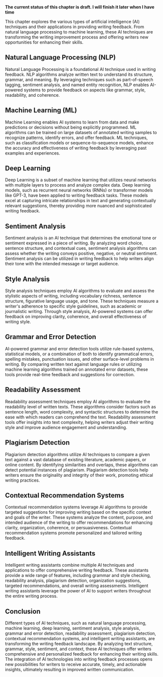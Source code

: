 **The current status of this chapter is draft. I will finish it later when I have time**

This chapter explores the various types of artificial intelligence (AI) techniques and their applications in providing writing feedback. From natural language processing to machine learning, these AI techniques are transforming the writing improvement process and offering writers new opportunities for enhancing their skills.

Natural Language Processing (NLP)
---------------------------------

Natural Language Processing is a foundational AI technique used in writing feedback. NLP algorithms analyze written text to understand its structure, grammar, and meaning. By leveraging techniques such as part-of-speech tagging, sentiment analysis, and named entity recognition, NLP enables AI-powered systems to provide feedback on aspects like grammar, style, readability, and coherence.

Machine Learning (ML)
---------------------

Machine Learning enables AI systems to learn from data and make predictions or decisions without being explicitly programmed. ML algorithms can be trained on large datasets of annotated writing samples to recognize patterns, identify errors, and offer feedback. ML techniques, such as classification models or sequence-to-sequence models, enhance the accuracy and effectiveness of writing feedback by leveraging past examples and experiences.

Deep Learning
-------------

Deep Learning is a subset of machine learning that utilizes neural networks with multiple layers to process and analyze complex data. Deep learning models, such as recurrent neural networks (RNNs) or transformer models like GPT-3, have been applied to writing feedback tasks. These models excel at capturing intricate relationships in text and generating contextually relevant suggestions, thereby providing more nuanced and sophisticated writing feedback.

Sentiment Analysis
------------------

Sentiment analysis is an AI technique that determines the emotional tone or sentiment expressed in a piece of writing. By analyzing word choice, sentence structure, and contextual cues, sentiment analysis algorithms can assess whether the writing conveys positive, negative, or neutral sentiment. Sentiment analysis can be utilized in writing feedback to help writers align their tone with the intended message or target audience.

Style Analysis
--------------

Style analysis techniques employ AI algorithms to evaluate and assess the stylistic aspects of writing, including vocabulary richness, sentence structure, figurative language usage, and tone. These techniques measure a writer's adherence to specific style guidelines, such as academic or journalistic writing. Through style analysis, AI-powered systems can offer feedback on improving clarity, coherence, and overall effectiveness of writing style.

Grammar and Error Detection
---------------------------

AI-powered grammar and error detection tools utilize rule-based systems, statistical models, or a combination of both to identify grammatical errors, spelling mistakes, punctuation issues, and other surface-level problems in writing. By comparing written text against language rules or utilizing machine learning algorithms trained on annotated error datasets, these tools provide real-time feedback and suggestions for correction.

Readability Assessment
----------------------

Readability assessment techniques employ AI algorithms to evaluate the readability level of written texts. These algorithms consider factors such as sentence length, word complexity, and syntactic structures to determine the ease with which readers can comprehend the text. Readability assessment tools offer insights into text complexity, helping writers adjust their writing style and improve audience engagement and understanding.

Plagiarism Detection
--------------------

Plagiarism detection algorithms utilize AI techniques to compare a given text against a vast database of existing literature, academic papers, or online content. By identifying similarities and overlaps, these algorithms can detect potential instances of plagiarism. Plagiarism detection tools help writers ensure the originality and integrity of their work, promoting ethical writing practices.

Contextual Recommendation Systems
---------------------------------

Contextual recommendation systems leverage AI algorithms to provide targeted suggestions for improving writing based on the specific context and goals of the writer. These systems analyze the content, purpose, and intended audience of the writing to offer recommendations for enhancing clarity, organization, coherence, or persuasiveness. Contextual recommendation systems promote personalized and tailored writing feedback.

Intelligent Writing Assistants
------------------------------

Intelligent writing assistants combine multiple AI techniques and applications to offer comprehensive writing feedback. These assistants provide a wide range of features, including grammar and style checking, readability analysis, plagiarism detection, organization suggestions, targeted recommendations, and overall writing assessments. Intelligent writing assistants leverage the power of AI to support writers throughout the entire writing process.

Conclusion
----------

Different types of AI techniques, such as natural language processing, machine learning, deep learning, sentiment analysis, style analysis, grammar and error detection, readability assessment, plagiarism detection, contextual recommendation systems, and intelligent writing assistants, are transforming the writing feedback landscape. By analyzing text structure, grammar, style, sentiment, and context, these AI techniques offer writers comprehensive and personalized feedback for enhancing their writing skills. The integration of AI technologies into writing feedback processes opens new possibilities for writers to receive accurate, timely, and actionable insights, ultimately resulting in improved written communication.
